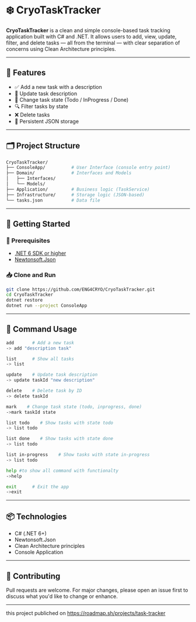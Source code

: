 # ❄️ CryoTaskTracker

**CryoTaskTracker** is a clean and simple console-based task tracking application built with C# and .NET. It allows users to add, view, update, filter, and delete tasks — all from the terminal — with clear separation of concerns using Clean Architecture principles.

---

## 🧩 Features

- ✅ Add a new task with a description
- 📝 Update task description
- 🔄 Change task state (Todo / InProgress / Done)
- 🔍 Filter tasks by state
- ❌ Delete tasks
- 💾 Persistent JSON storage

---

## 🗂 Project Structure

```bash
CryoTaskTracker/
├── ConsoleApp/          # User Interface (console entry point)
├── Domain/              # Interfaces and Models
│   ├── Interfaces/
│   └── Models/
├── Application/         # Business logic (TaskService)
├── Infrastructure/      # Storage logic (JSON-based)
└── tasks.json           # Data file
```

---

## 🚀 Getting Started

### 🔧 Prerequisites

- [.NET 6 SDK or higher](https://dotnet.microsoft.com/download)
- [Newtonsoft.Json](https://www.nuget.org/packages/Newtonsoft.Json)

### 📥 Clone and Run

```bash
git clone https://github.com/ENG4CRYO/CryoTaskTracker.git
cd CryoTaskTracker
dotnet restore
dotnet run --project ConsoleApp
```

---

## 💬 Command Usage

```bash
add       # Add a new task
-> add "description task"

list      # Show all tasks
-> list

update    # Update task description
-> update taskId "new description"

delete    # Delete task by ID
-> delete taskId

mark    # Change task state (todo, inprogress, done)
->mark taskId state

list todo    # Show tasks with state todo
-> list todo

list done    # Show tasks with state done
-> list todo

list in-progress    # Show tasks with state in-progress
-> list todo

help #to show all command with functionalty
->help

exit      # Exit the app
->exit

```

---

## 📦 Technologies

- C# (.NET 6+)
- Newtonsoft.Json
- Clean Architecture principles
- Console Application

---

## 🤝 Contributing

Pull requests are welcome. For major changes, please open an issue first to discuss what you'd like to change or enhance.

---

this project publiched on 
https://roadmap.sh/projects/task-tracker
